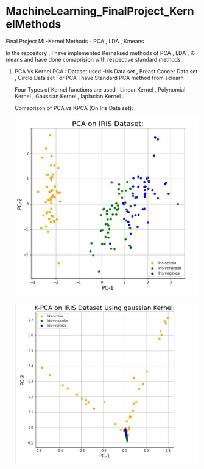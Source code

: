 # MachineLearning_FinalProject_KernelMethods
Final Project ML-Kernel Methods - PCA , LDA , Kmeans

In the repository , I have implemented Kernalised methods of PCA , LDA , K-means and have done comaprision with respective standard methods.

1. PCA Vs Kernel PCA :
   Dataset used -Iris Data set , Breast Cancer Data set , Circle Data set 
   For PCA I have Standard PCA method from sclearn 
   
   Four Types of Kernel functions are used :
   Linear Kernel , Polynomial Kernel , Gaussian Kernel , laplacian Kernel .
   
   Comaprison of PCA vs KPCA (On Iris Data set):
   
   ![PCA on Iris](https://github.com/mishpri0209/MachineLearning_FinalProject_KernelMethods/blob/main/Observations/KPCA_iris/PCA_iris_plt.JPG)
   
   ![PCA on Iris](https://github.com/mishpri0209/MachineLearning_FinalProject_KernelMethods/blob/main/Observations/KPCA_iris/KPCA_iris_gaussian_plt.JPG)
